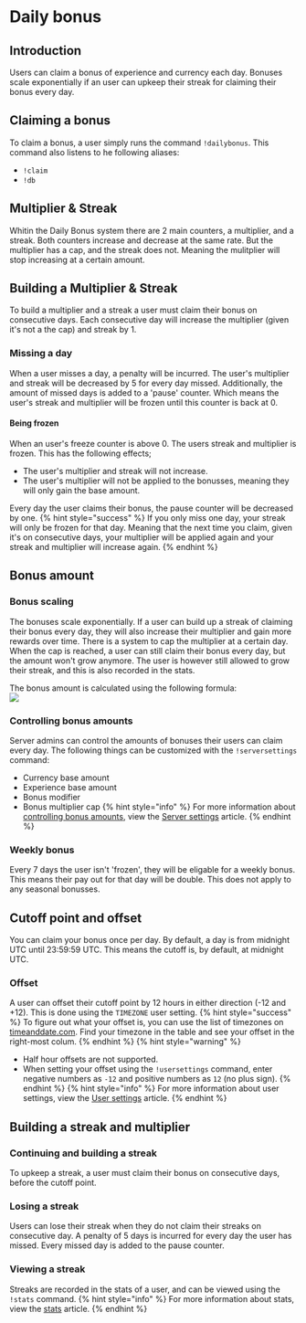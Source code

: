 # Daily bonus

## Introduction
Users can claim a bonus of experience and currency each day. Bonuses scale exponentially if an user can upkeep their streak for claiming their bonus every day.

## Claiming a bonus
To claim a bonus, a user simply runs the command `!dailybonus`.
This command also listens to he following aliases:
* `!claim`
* `!db`

## Multiplier & Streak
Whitin the Daily Bonus system there are 2 main counters, a multiplier, and a streak. Both counters increase and decrease at the same rate. But the multiplier has a cap, and the streak does not. Meaning the mulitplier will stop increasing at a certain amount.

## Building a Multiplier & Streak
To build a multiplier and a streak a user must claim their bonus on consecutive days. Each consecutive day will increase the multiplier (given it's not a the cap) and streak by 1.

### Missing a day
When a user misses a day, a penalty will be incurred. The user's multiplier and streak will be decreased by 5 for every day missed. Additionally, the amount of missed days is added to a 'pause' counter. Which means the user's streak and multiplier will be frozen until this counter is back at 0.

#### Being frozen
When an user's freeze counter is above 0. The users streak and multiplier is frozen. This has the following effects;
* The user's multiplier and streak will not increase.
* The user's multiplier will not be applied to the bonusses, meaning they will only gain the base amount.

Every day the user claims their bonus, the pause counter will be decreased by one.
{% hint style="success" %}
If you only miss one day, your streak will only be frozen for that day. Meaning that the next time you claim, given it's on consecutive days, your multiplier will be applied again and your streak and multiplier will increase again.
{% endhint %}


## Bonus amount
### Bonus scaling
The bonuses scale exponentially. If a user can build up a streak of claiming their bonus every day, they will also increase their multiplier and gain more rewards over time.
There is a system to cap the multiplier at a certain day. When the cap is reached, a user can still claim their bonus every day, but the amount won't grow anymore. The user is however still allowed to grow their streak, and this is also recorded in the stats.

The bonus amount is calculated using the following formula:  
![](https://i.imgur.com/SNI3GS8.png)

### Controlling bonus amounts
Server admins can control the amounts of bonuses their users can claim every day. The following things can be customized with the `!serversettings` command:
* Currency base amount
* Experience base amount
* Bonus modifier
* Bonus multiplier cap
{% hint style="info" %}
For more information about [controlling bonus amounts](/Features/server-settings.md#daily-bonus), view the [Server settings](/Features/server-settings.md) article.
{% endhint %}

### Weekly bonus
Every 7 days the user isn't 'frozen', they will be eligable for a weekly bonus. This means their pay out for that day will be double. This does not apply to any seasonal bonusses.

## Cutoff point and offset
You can claim your bonus once per day. By default, a day is from midnight UTC until 23:59:59 UTC. This means the cutoff is, by default, at midnight UTC.

### Offset
A user can offset their cutoff point by 12 hours in either direction (-12 and +12). This is done using the `TIMEZONE` user setting.
{% hint style="success" %}
To figure out what your offset is, you can use the list of timezones on [timeanddate.com](https://www.timeanddate.com/time/zones/). Find your timezone in the table and see your offset in the right-most colum.
{% endhint %}
{% hint style="warning" %}
* Half hour offsets are not supported.
* When setting your offset using the `!usersettings` command, enter negative numbers as `-12` and positive numbers as `12` (no plus sign).
{% endhint %}
{% hint style="info" %}
For more information about user settings, view the [User settings](/Features/user-settings.md) article.
{% endhint %}

## Building a streak and multiplier
### Continuing and building a streak
To upkeep a streak, a user must claim their bonus on consecutive days, before the cutoff point.

### Losing a streak
Users can lose their streak when they do not claim their streaks on consecutive day. A penalty of 5 days is incurred for every day the user has missed. Every missed day is added to the pause counter.

### Viewing a streak
Streaks are recorded in the stats of a user, and can be viewed using the `!stats` command.
{% hint style="info" %}
For more information about stats, view the [stats](/Features/stats.md) article.
{% endhint %}
